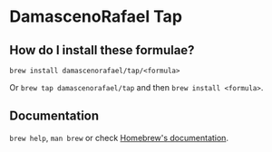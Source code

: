 # DamascenoRafael Tap

## How do I install these formulae?
`brew install damascenorafael/tap/<formula>`

Or `brew tap damascenorafael/tap` and then `brew install <formula>`.

## Documentation
`brew help`, `man brew` or check [Homebrew's documentation](https://docs.brew.sh).
